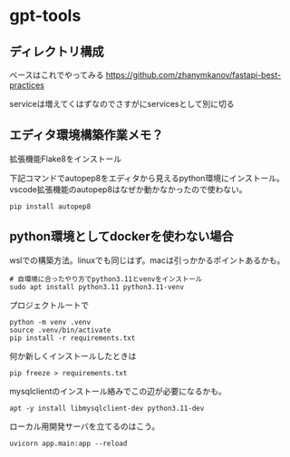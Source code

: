 # gpt-tools

## ディレクトリ構成

ベースはこれでやってみる
https://github.com/zhanymkanov/fastapi-best-practices

serviceは増えてくはずなのでさすがにservicesとして別に切る

## エディタ環境構築作業メモ？

拡張機能Flake8をインストール

下記コマンドでautopep8をエディタから見えるpython環境にインストール。vscode拡張機能のautopep8はなぜか動かなかったので使わない。
```
pip install autopep8
```

## python環境としてdockerを使わない場合

wslでの構築方法。linuxでも同じはず。macは引っかかるポイントあるかも。

```
# 自環境に合ったやり方でpython3.11とvenvをインストール
sudo apt install python3.11 python3.11-venv
```

プロジェクトルートで
```
python -m venv .venv
source .venv/bin/activate
pip install -r requirements.txt
```

何か新しくインストールしたときは

```
pip freeze > requirements.txt
```

mysqlclientのインストール絡みでこの辺が必要になるかも。
```
apt -y install libmysqlclient-dev python3.11-dev
```

ローカル用開発サーバを立てるのはこう。
```
uvicorn app.main:app --reload
```